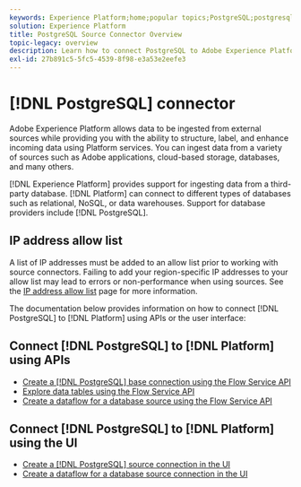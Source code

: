 ```yaml
---
keywords: Experience Platform;home;popular topics;PostgreSQL;postgresql
solution: Experience Platform
title: PostgreSQL Source Connector Overview
topic-legacy: overview
description: Learn how to connect PostgreSQL to Adobe Experience Platform using APIs or the user interface.
exl-id: 27b891c5-5fc5-4539-8f98-e3a53e2eefe3
---
```

# [!DNL PostgreSQL] connector

Adobe Experience Platform allows data to be ingested from external sources while providing you with the ability to structure, label, and enhance incoming data using Platform services. You can ingest data from a variety of sources such as Adobe applications, cloud-based storage, databases, and many others.

[!DNL Experience Platform] provides support for ingesting data from a third-party database. [!DNL Platform] can connect to different types of databases such as relational, NoSQL, or data warehouses. Support for database providers include [!DNL PostgreSQL].

## IP address allow list

A list of IP addresses must be added to an allow list prior to working with source connectors. Failing to add your region-specific IP addresses to your allow list may lead to errors or non-performance when using sources. See the [IP address allow list](../../ip-address-allow-list.md) page for more information.

The documentation below provides information on how to connect [!DNL PostgreSQL] to [!DNL Platform] using APIs or the user interface:

## Connect [!DNL PostgreSQL] to [!DNL Platform] using APIs

- [Create a [!DNL PostgreSQL] base connection using the Flow Service API](../../tutorials/api/create/databases/postgres.md)
- [Explore data tables using the Flow Service API](../../tutorials/api/explore/tabular.md)
- [Create a dataflow for a database source using the Flow Service API](../../tutorials/api/collect/database-nosql.md)

## Connect [!DNL PostgreSQL] to [!DNL Platform] using the UI

- [Create a [!DNL PostgreSQL] source connection in the UI](../../tutorials/ui/create/databases/postgres.md)
- [Create a dataflow for a database source connection in the UI](../../tutorials/ui/dataflow/databases.md)

